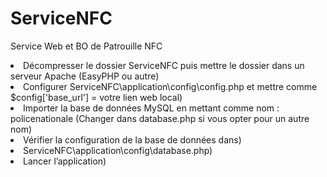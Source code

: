 # ServiceNFC
Service Web et BO de Patrouille NFC
<li>Décompresser le dossier ServiceNFC puis mettre le dossier dans un serveur Apache (EasyPHP ou autre)</li>
<li> Configurer ServiceNFC\application\config\config.php et mettre comme $config['base_url'] = votre lien web local)</li>
<li>Importer la base de données MySQL en mettant comme nom : policenationale (Changer dans database.php si vous opter pour un autre nom)</li>
<li>Vérifier la configuration de la base de données dans)</li>
<li>ServiceNFC\application\config\database.php)</li>
<li>Lancer l’application)</li>
